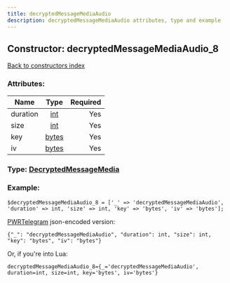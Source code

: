 ```yaml
---
title: decryptedMessageMediaAudio
description: decryptedMessageMediaAudio attributes, type and example
---
```

## Constructor: decryptedMessageMediaAudio\_8  
[Back to constructors index](index.md)



### Attributes:

| Name     |    Type       | Required |
|----------|:-------------:|---------:|
|duration|[int](../types/int.md) | Yes|
|size|[int](../types/int.md) | Yes|
|key|[bytes](../types/bytes.md) | Yes|
|iv|[bytes](../types/bytes.md) | Yes|



### Type: [DecryptedMessageMedia](../types/DecryptedMessageMedia.md)


### Example:

```
$decryptedMessageMediaAudio_8 = ['_' => 'decryptedMessageMediaAudio', 'duration' => int, 'size' => int, 'key' => 'bytes', 'iv' => 'bytes'];
```  

[PWRTelegram](https://pwrtelegram.xyz) json-encoded version:

```
{"_": "decryptedMessageMediaAudio", "duration": int, "size": int, "key": "bytes", "iv": "bytes"}
```


Or, if you're into Lua:  


```
decryptedMessageMediaAudio_8={_='decryptedMessageMediaAudio', duration=int, size=int, key='bytes', iv='bytes'}

```


